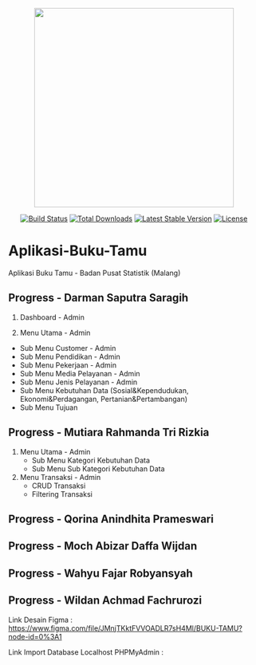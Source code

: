 <p align="center"><a href="https://laravel.com" target="_blank"><img src="https://raw.githubusercontent.com/laravel/art/master/logo-lockup/5%20SVG/2%20CMYK/1%20Full%20Color/laravel-logolockup-cmyk-red.svg" width="400"></a></p>

<p align="center">
<a href="https://travis-ci.org/laravel/framework"><img src="https://travis-ci.org/laravel/framework.svg" alt="Build Status"></a>
<a href="https://packagist.org/packages/laravel/framework"><img src="https://img.shields.io/packagist/dt/laravel/framework" alt="Total Downloads"></a>
<a href="https://packagist.org/packages/laravel/framework"><img src="https://img.shields.io/packagist/v/laravel/framework" alt="Latest Stable Version"></a>
<a href="https://packagist.org/packages/laravel/framework"><img src="https://img.shields.io/packagist/l/laravel/framework" alt="License"></a>
</p>

# Aplikasi-Buku-Tamu
Aplikasi Buku Tamu - Badan Pusat Statistik (Malang)

## Progress - Darman Saputra Saragih

1) Dashboard - Admin

2) Menu Utama - Admin
  * Sub Menu Customer - Admin
  * Sub Menu Pendidikan - Admin
  * Sub Menu Pekerjaan - Admin
  * Sub Menu Media Pelayanan - Admin
  * Sub Menu Jenis Pelayanan - Admin
  * Sub Menu Kebutuhan Data (Sosial&Kependudukan, Ekonomi&Perdagangan, Pertanian&Pertambangan)
  * Sub Menu Tujuan
  
## Progress - Mutiara Rahmanda Tri Rizkia
   1) Menu Utama - Admin
        - Sub Menu Kategori Kebutuhan Data
        - Sub Menu Sub Kategori Kebutuhan Data
   2) Menu Transaksi - Admin
        - CRUD Transaksi
        - Filtering Transaksi
   
## Progress - Qorina Anindhita Prameswari

## Progress - Moch Abizar Daffa Wijdan			

## Progress - Wahyu Fajar Robyansyah						

## Progress - Wildan Achmad Fachrurozi			

Link Desain Figma : https://www.figma.com/file/JMnjTKktFVVOADLR7sH4Ml/BUKU-TAMU?node-id=0%3A1

Link Import Database Localhost PHPMyAdmin : 

